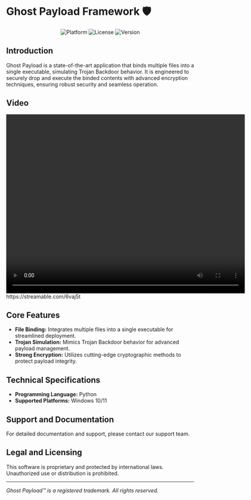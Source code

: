 # Ghost Payload Framework 🛡️

<div align="center">
  <img src="https://img.shields.io/badge/Platform-Windows%2010%2B-blue" alt="Platform">
  <img src="https://img.shields.io/badge/License-AGPL_3.0-red" alt="License">
  <img src="https://img.shields.io/badge/Version-1.3.0-important" alt="Version">
</div>


## Introduction
Ghost Payload is a state-of-the-art application that binds multiple files into a single executable, simulating Trojan Backdoor behavior. It is engineered to securely drop and execute the binded contents with advanced encryption techniques, ensuring robust security and seamless operation.

## Video
<video width="640" height="480" controls>
  <source src="https://streamable.com/6vaj5t" type="video/mp4">
  متصفحك لا يدعم عنصر الفيديو.
</video>
https://streamable.com/6vaj5t

## Core Features
- **File Binding:** Integrates multiple files into a single executable for streamlined deployment.
- **Trojan Simulation:** Mimics Trojan Backdoor behavior for advanced payload management.
- **Strong Encryption:** Utilizes cutting-edge cryptographic methods to protect payload integrity.

## Technical Specifications
- **Programming Language:** Python
- **Supported Platforms:** Windows 10/11


## Support and Documentation
For detailed documentation and support, please contact our support team.

## Legal and Licensing
This software is proprietary and protected by international laws. Unauthorized use or distribution is prohibited.

---
*Ghost Payload™ is a registered trademark. All rights reserved.*
